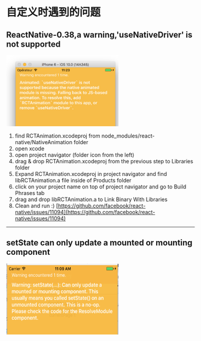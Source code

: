 # 自定义时遇到的问题

## ReactNative-0.38,a warning,'useNativeDriver' is not supported
<img src="./warning-useNativeDriver.png" width="300" height="190" alt=" ReactNative-0.38,a warning,'useNativeDriver' is not supported">

1. find RCTAnimation.xcodeproj from node_modules/react-native/NativeAnimation folder
2. open xcode
3. open project navigator (folder icon from the left)
4. drag & drop RCTAnimation.xcodeproj from the previous step to Libraries folder
5. Expand RCTAnimation.xcodeproj in project navigator and find libRCTAnimation.a file inside of Products folder
6. click on your project name on top of project navigator and go to Build Phrases tab
7. drag and drop libRCTAnimation.a to Link Binary With Libraries
8. Clean and run :)
[https://github.com/facebook/react-native/issues/11094](https://github.com/facebook/react-native/issues/11094)

----

## setState can only update a mounted or mounting component
<img src="./warning-setState-on-unmounted.png" width="300" height="190" alt="setState can only update a mounted or mounting component">
